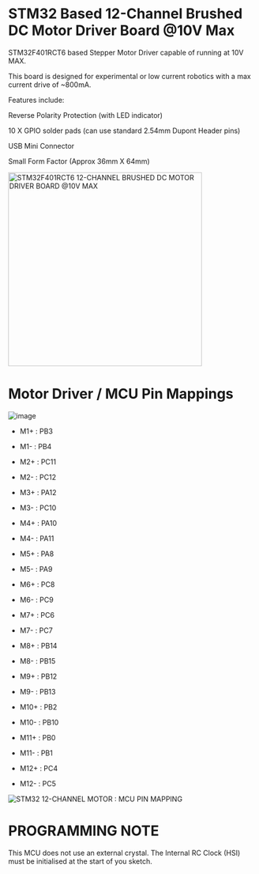 # STM32 Based 12-Channel Brushed DC Motor Driver Board @10V Max

STM32F401RCT6 based Stepper Motor Driver capable of running at 10V MAX.

This board is designed for experimental or low current robotics with a max current drive of ~800mA.

Features include:

Reverse Polarity Protection (with LED indicator)

10 X GPIO solder pads (can use standard 2.54mm Dupont Header pins)

USB Mini Connector

Small Form Factor (Approx 36mm X 64mm)

<img width="392" alt="STM32F401RCT6 12-CHANNEL BRUSHED DC MOTOR DRIVER BOARD @10V MAX" src="https://github.com/gxdeange/STM32-12-Channel-Brushed-DC-Motor-Driver-10V-Max/assets/57690555/1fad41d9-36f8-4809-ae4a-735f471248e5">

# Motor Driver / MCU Pin Mappings

![image](https://github.com/gxdeange/STM32-12-Channel-Brushed-DC-Motor-Driver-10V-Max/assets/57690555/0903b844-e2c6-4359-8719-2580ec80945a)


* M1+ : PB3         
* M1- : PB4         

* M2+ : PC11        
* M2- : PC12        

* M3+ : PA12        
* M3- : PC10        

* M4+ : PA10        
* M4- : PA11        

* M5+ : PA8         
* M5- : PA9         

* M6+ : PC8         
* M6- : PC9         

* M7+ : PC6
* M7- : PC7

* M8+ : PB14
* M8- : PB15

* M9+ : PB12
* M9- : PB13

* M10+ : PB2
* M10- : PB10

* M11+ : PB0
* M11- : PB1

* M12+ : PC4
* M12- : PC5

![STM32 12-CHANNEL MOTOR : MCU PIN MAPPING](https://github.com/gxdeange/STM32-12-Channel-Brushed-DC-Motor-Driver-10V-Max/assets/57690555/9559372b-2946-4ea1-9e84-6d814d84ad75)

# PROGRAMMING NOTE

This MCU does not use an external crystal. The Internal RC Clock (HSI) must be initialised at the start of you sketch.


